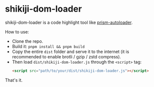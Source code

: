 # shikiji-dom-loader

shikiji-dom-loader is a code highlight tool like [prism-autoloader](https://prismjs.com/plugins/autoloader/).

How to use:

- Clone the repo.
- Build it: `pnpm install && pnpm build`
- Copy the entire `dist` folder and serve it to the internet (it is recommended to enable brotli / gzip / zstd compress).
- Then load `dist/shikiji-dom-loader.js` through the `<script>` tag:
    ```html
    <script src="path/to/your/dist/shikiji-dom-loader.js"></script>
    ```

That's it.
